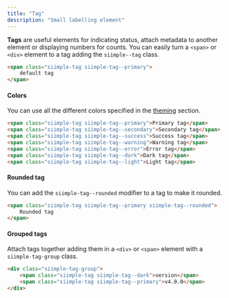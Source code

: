 ```yaml
---
title: "Tag"
description: "Small labelling element"
---
```


**Tags** are useful elements for indicating status, attach metadata to another element or displaying numbers for counts. You can easily turn a `<span>` or `<div>` element to a tag adding the `siimple--tag` class.

```html preview="true"
<span class="siimple-tag siimple-tag--primary">
    default tag
</span>
```

#### Colors

You can use all the different colors specified in the [theming](/css/getting-started/theming.html) section.

```html preview="true"
<span class="siimple-tag siimple-tag--primary">Primary tag</span>
<span class="siimple-tag siimple-tag--secondary">Secondary tag</span>
<span class="siimple-tag siimple-tag--success">Success tag</span>
<span class="siimple-tag siimple-tag--warning">Warning tag</span>
<span class="siimple-tag siimple-tag--error">Error tag</span>
<span class="siimple-tag siimple-tag--dark">Dark tag</span>
<span class="siimple-tag siimple-tag--light">Light tag</span>
```

#### Rounded tag

You can add the `siimple-tag--rounded` modifier to a tag to make it rounded.

```html preview="true"
<span class="siimple-tag siimple-tag--primary siimple-tag--rounded">
    Rounded tag
</span>
```


#### Grouped tags

Attach tags together adding them in a `<div>` or `<span>` element with a `siimple-tag-group` class.

```html preview="true"
<div class="siimple-tag-group">
    <span class="siimple-tag siimple-tag--dark">version</span>
    <span class="siimple-tag siimple-tag--primary">v4.0.0</span>
</div>
```


